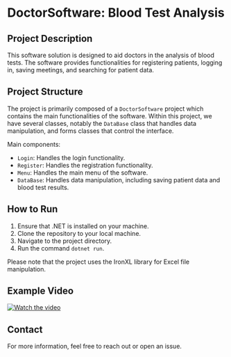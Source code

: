 # DoctorSoftware: Blood Test Analysis

## Project Description
This software solution is designed to aid doctors in the analysis of blood tests. The software provides functionalities for registering patients, logging in, saving meetings, and searching for patient data.

## Project Structure
The project is primarily composed of a `DoctorSoftware` project which contains the main functionalities of the software. Within this project, we have several classes, notably the `DataBase` class that handles data manipulation, and forms classes that control the interface.

Main components:
- `Login`: Handles the login functionality.
- `Register`: Handles the registration functionality.
- `Menu`: Handles the main menu of the software.
- `DataBase`: Handles data manipulation, including saving patient data and blood test results.

## How to Run
1. Ensure that .NET is installed on your machine.
2. Clone the repository to your local machine.
3. Navigate to the project directory.
4. Run the command `dotnet run`.

Please note that the project uses the IronXL library for Excel file manipulation.

## Example Video
[![Watch the video](https://img.youtube.com/vi/V038klFttUg/maxresdefault.jpg)](https://youtu.be/V038klFttUg)

## Contact
For more information, feel free to reach out or open an issue.
